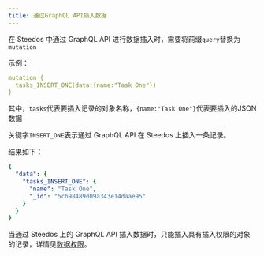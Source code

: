 ```yaml
---
title: 通过GraphQL API插入数据
---
```

<!-- ### 在graphql界面中新增数据
- 方法名格式为： {定义的object.name}_INSERT_ONE
- 接受一个参数
    - data:JSON格式
- 如：
```graphql
mutation {
  organizations_INSERT_ONE(data:{name:"财务部"})
}
```

- 结果：
```json
{
  "data": {
    "organizations_INSERT_ONE": {
      "name": "财务部",
      "_id": "5cb98489d09a343e14daae95"
    }
  }
}
```
 -->

在 Steedos 中通过 GraphQL API 进行数据插入时，需要将前缀`query`替换为`mutation`

示例：

```yml
mutation {
  tasks_INSERT_ONE(data:{name:"Task One"})
}
```

其中，`tasks`代表要插入记录的对象名称，`{name:"Task One"}`代表要插入的JSON数据

关键字`INSERT_ONE`表示通过 GraphQL API 在 Steedos 上插入一条记录。

结果如下：

```yml
{
  "data": {
    "tasks_INSERT_ONE": {
      "name": "Task One",
      "_id": "5cb98489d09a343e14daae95"
    }
  }
}
```

当通过 Steedos 上的 GraphQL API 插入数据时，只能插入具有插入权限的对象的记录，详情见[数据权限](/developer/api/graphql)。
